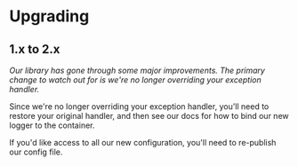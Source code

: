 Upgrading
=========


## 1.x to 2.x

*Our library has gone through some major improvements. The primary change to watch out for is we're no longer overriding your exception handler.*

Since we're no longer overriding your exception handler, you'll need to restore your original handler, and then see our docs for how to bind our new logger to the container.

If you'd like access to all our new configuration, you'll need to re-publish our config file.
